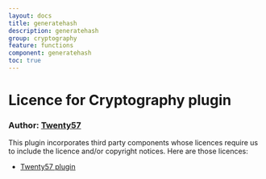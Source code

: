 ```yaml
---
layout: docs
title: generatehash
description: generatehash
group: cryptography
feature: functions
component: generatehash
toc: true
---
```

# Licence for Cryptography plugin

### Author: [Twenty57](http://www.twenty57.com)

This plugin incorporates third party components whose licences require us to include the licence and/or copyright notices. Here are those licences:

- [Twenty57 plugin](https://linx.software/plugins/builtin/licence/)
